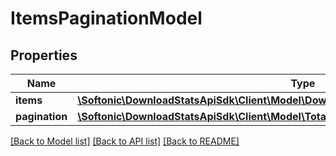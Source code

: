 # ItemsPaginationModel

## Properties
Name | Type | Description | Notes
------------ | ------------- | ------------- | -------------
**items** | [**\Softonic\DownloadStatsApiSdk\Client\Model\DownloadStats[]**](DownloadStats.md) |  | [optional] 
**pagination** | [**\Softonic\DownloadStatsApiSdk\Client\Model\TotalItemsPagePerPageTotalPagesNextModel**](TotalItemsPagePerPageTotalPagesNextModel.md) |  | [optional] 

[[Back to Model list]](../../README.md#documentation-for-models) [[Back to API list]](../../README.md#documentation-for-api-endpoints) [[Back to README]](../../README.md)

